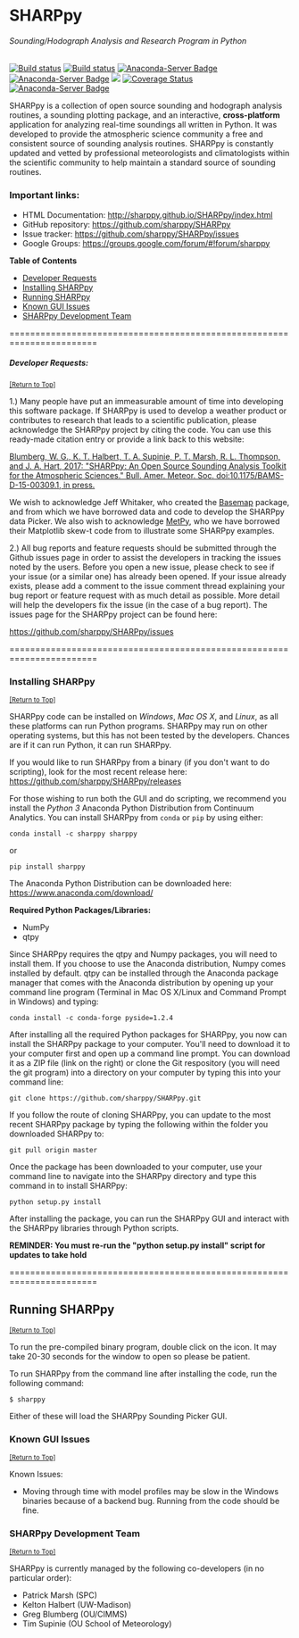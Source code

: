 # SHARPpy

###### Sounding/Hodograph Analysis and Research Program in Python

[![Build status](https://travis-ci.org/sharppy/SHARPpy.svg?branch=andover)](https://travis-ci.org/sharppy)
[![Build status](https://ci.appveyor.com/api/projects/status/f7ahm2l5cdyibswc/branch/andover?svg=true)](https://ci.appveyor.com/project/sharppy/sharppy/branch/andover)
[![Anaconda-Server Badge](https://anaconda.org/sharppy/sharppy/badges/downloads.svg)](https://anaconda.org/sharppy/sharppy)
[![Anaconda-Server Badge](https://anaconda.org/sharppy/sharppy/badges/license.svg)](https://anaconda.org/sharppy/sharppy)
[![](https://img.shields.io/github/downloads/sharppy/SHARPpy/total.svg?style=popout)](https://github.com/sharppy/SHARPpy/releases)
[![Coverage Status](https://coveralls.io/repos/github/sharppy/SHARPpy/badge.svg?branch=andover)](https://coveralls.io/github/sharppy/SHARPpy?branch=andover)
[![Anaconda-Server Badge](https://anaconda.org/sharppy/sharppy/badges/platforms.svg)](https://anaconda.org/sharppy/sharppy)

SHARPpy is a collection of open source sounding and hodograph analysis routines, a sounding plotting package, and an interactive, __cross-platform__ application for analyzing real-time soundings all written in Python. It was developed to provide the atmospheric science community a free and consistent source of sounding analysis routines. SHARPpy is constantly updated and vetted by professional meteorologists and climatologists within the scientific community to help maintain a standard source of sounding routines.

### Important links:
* HTML Documentation: http://sharppy.github.io/SHARPpy/index.html
* GitHub repository: https://github.com/sharppy/SHARPpy
* Issue tracker: https://github.com/sharppy/SHARPpy/issues
* Google Groups: https://groups.google.com/forum/#!forum/sharppy

**Table of Contents**

- [Developer Requests](#developer-requests)
- [Installing SHARPpy](#installing-sharppy)
- [Running SHARPpy](#using_the_sharppy_application)
- [Known GUI Issues](#known-gui-issues)
- [SHARPpy Development Team](#sharppy-development-team)

=======================================================================
##### Developer Requests:
<sup>[[Return to Top]](#sharppy)</sup>

1.) Many people have put an immeasurable amount of time into developing this software package. 
If SHARPpy is used to develop a weather product or contributes to research that leads to a 
scientific publication, please acknowledge the SHARPpy project by citing the code. You can use 
this ready-made citation entry or provide a link back to this website:
    
 [Blumberg, W. G., K. T. Halbert, T. A. Supinie, P. T. Marsh, R. L. Thompson, and J. A. Hart, 2017: "SHARPpy: An Open Source Sounding Analysis Toolkit for the Atmospheric Sciences." Bull. Amer. Meteor. Soc. doi:10.1175/BAMS-D-15-00309.1, in press.](http://journals.ametsoc.org/doi/abs/10.1175/BAMS-D-15-00309.1)

We wish to acknowledge Jeff Whitaker, who created the [Basemap](https://matplotlib.org/basemap/) package, and from which we have borrowed data and code to develop the SHARPpy data Picker.  We also wish to acknowledge [MetPy](https://github.com/Unidata/MetPy), who we have borrowed their Matplotlib skew-t code from to illustrate some SHARPpy examples. 

2.) All bug reports and feature requests should be submitted through the Github issues page in order to assist the developers in tracking the issues noted by the users.  Before you open a new issue, please check to see if your issue (or a similar one) has already been opened.  If your issue already exists, please add a comment to the issue comment thread explaining your bug report or feature request with as much detail as possible.  More detail will help the developers fix the issue (in the case of a bug report).  The issues page for the SHARPpy project can be found here:

https://github.com/sharppy/SHARPpy/issues

=======================================================================
### Installing SHARPpy
<sup>[[Return to Top]](#sharppy)</sup>

SHARPpy code can be installed on _Windows_, _Mac OS X_, and _Linux_, as all these platforms can run Python programs.  SHARPpy may run on other operating systems, but this has not been tested by the developers.  Chances are if it can run Python, it can run SHARPpy.  

If you would like to run SHARPpy from a binary (if you don't want to do scripting), look for the most recent release here: https://github.com/sharppy/SHARPpy/releases

For those wishing to run both the GUI and do scripting, we recommend you install the _Python 3_ Anaconda Python Distribution from Continuum Analytics. You can install SHARPpy from `conda` or `pip` by using either:

    conda install -c sharppy sharppy

 or
    
    pip install sharppy

The Anaconda Python Distribution can be downloaded here: https://www.anaconda.com/download/

__Required Python Packages/Libraries:__

* NumPy
* qtpy

Since SHARPpy requires the qtpy and Numpy packages, you will need to install them.  If you choose to use the Anaconda distribution, Numpy comes installed by default.  qtpy can be installed through the Anaconda package manager that comes with the Anaconda distribution by opening up your command line program (Terminal in Mac OS X/Linux and Command Prompt in Windows) and typing:

    conda install -c conda-forge pyside=1.2.4

After installing all the required Python packages for SHARPpy, you now can install the SHARPpy package to your computer.  You'll need to download it to your computer first and open up a command line prompt.  You can download it as a ZIP file (link on the right) or clone the Git respository (you will need the git program) into a directory on your computer by typing this into your command line:

    git clone https://github.com/sharppy/SHARPpy.git
    
If you follow the route of cloning SHARPpy, you can update to the most recent SHARPpy package by typing the following within the folder you downloaded SHARPpy to:

    git pull origin master
    
Once the package has been downloaded to your computer, use your command line to navigate into the SHARPpy directory and type this command in to install SHARPpy:

    python setup.py install

After installing the package, you can run the SHARPpy GUI and interact with the SHARPpy libraries through Python scripts.

**REMINDER: You must re-run the "python setup.py install" script for updates to take hold**

=======================================================================
## Running SHARPpy
<sup>[[Return to Top]](#sharppy)</sup>

To run the pre-compiled binary program, double click on the icon.  It may take 20-30 seconds for the window to open so please be patient.

To run SHARPpy from the command line after installing the code, run the following command:

    $ sharppy

Either of these will load the SHARPpy Sounding Picker GUI.

### Known GUI Issues
<sup>[[Return to Top]](#sharppy)</sup>

Known Issues:
- Moving through time with model profiles may be slow in the Windows binaries because of a backend bug. Running from the code should be fine.

### SHARPpy Development Team
<sup>[[Return to Top]](#sharppy)</sup>

SHARPpy is currently managed by the following co-developers (in no particular order):
- Patrick Marsh (SPC)
- Kelton Halbert (UW-Madison)
- Greg Blumberg (OU/CIMMS)
- Tim Supinie (OU School of Meteorology)


